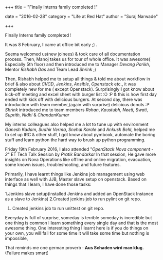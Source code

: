 +++
title = "Finally Interns family completed !"

date = "2016-02-28" 
category = "Life at Red Hat"
author = "Suraj Narwade"

+++

Finally Interns family completed !

It was 8 February, I came at office bit early ;) .

Seema welcomed us(new joinees) & took care of all documentation process. Then, Manoj takes us for tour of whole office. It was awesome( Especially 5th floor) and then introduced me to Manager *Devang Parikh*, Mentor *Rishabh Das* and  Team Lead *Shrink* ;)

Then, Rishabh helped me to setup all things &  told me about workflow  in brief & also about *CI/CD*, *Jenkins*, *Ansible*, *Openstack* etc., it was completely new for me ( except Openstack).
Surprisingly I got know about kick-off meeting and excel sheet with burger list :O :P
&  this is how first day ended with kick off with delicious burgers.
At second day, there was introduction with team member,(again with surprise) delicious donuts :P *Shrink* introduced me to team members *Rohan*, *Kaustubh*, *Neeti*, *Swati*, *Suprith*, *Nidhi* & *ChandanKumar*

My interns colleagues also helped me a lot to tune up with environment *Ganesh Kadam*, *Sudhir Verma*, *Snehal Karale* and *Ankush Behl*, helped me to set up IRC & other stuff, I got know about pymbook, automate the boring stuff and learn python the hard way to brush up python programming.

Friday 19th February 2016, I also attended "*OpenStack Nova component - 2*" ET Tech Talk Session by *Pratik Bandarkar* In that session, He gave more insights on Nova Operations like offline and online migration, evacuation, some known issues, troubleshooting, and future features.

Primarily, I have learnt things like Jenkins job management using web interface as well with JJB, Master  slave setup on openstack. Based on things that I learn, I have done those tasks:

1.Jenkins slave setup(Installed Jenkins and added an OpenStack Instance as a slave to Jenkins)
2.Created jenkins job to run pylint on git
repo.
1. Created jenkins job to run unittest on git repo.
   

Everyday is full of surprise, someday is terrible someday is incredible but one thing is common I learn something  every single day and that is the most awesome thing.
One interesting thing I learnt here is if you do things on your own, you will fail for some time it will take some time but nothing is impossible,

That reminds me one german proverb : **Aus Schaden wird man klug.**  (Failure makes smart)

